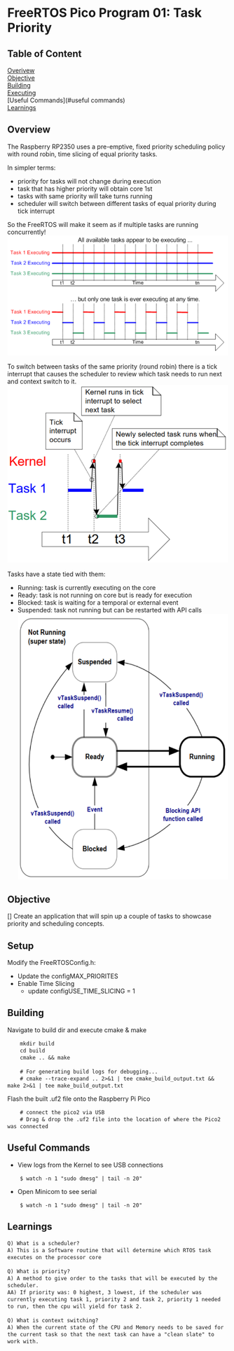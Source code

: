 # FreeRTOS Pico Program 01: Task Priority 

## Table of Content
[Overivew](#overview)<br>
[Objective](#objective)<br>
[Building](#building)<br>
[Executing](#executing)<br>
[Useful Commands](#useful commands)<br>
[Learnings](#learnings)<br>

## Overview
The Raspberry RP2350 uses a pre-emptive, fixed priority scheduling policy with round robin, time slicing of equal priority tasks. 

In simpler terms:
- priority for tasks will not change during execution
- task that has higher priority will obtain core 1st
- tasks with same priority will take turns running
- scheduler will switch between different tasks of equal priority during tick interrupt

So the FreeRTOS will make it seem as if multiple tasks are running concurrently!
![Scheduler performing multitasking](images/context_switching.png)

To switch between tasks of the same priority (round robin) there is a tick interrupt that causes the scheduler to review which task needs to run next and context switch to it.
![Tick Interrupt](images/tick_interrupt.png)

Tasks have a state tied with them:
- Running: task is currently executing on the core
- Ready: task is not running on core but is ready for execution
- Blocked: task is waiting for a temporal or external event
- Suspended: task not running but can be restarted with API calls
![State Transitions](images/state_transition.png)
 
## Objective
[] Create an application that will spin up a couple of tasks to showcase priority and scheduling concepts.

## Setup
Modify the FreeRTOSConfig.h:
- Update the configMAX_PRIORITES
- Enable Time Slicing
    - update configUSE_TIME_SLICING = 1

## Building

Navigate to build dir and execute cmake & make
```
	mkdir build
	cd build
	cmake .. && make
	
	# For generating build logs for debugging...
	# cmake --trace-expand .. 2>&1 | tee cmake_build_output.txt && make 2>&1 | tee make_build_output.txt
```

Flash the built .uf2 file onto the Raspberry Pi Pico
```
	# connect the pico2 via USB
	# Drag & drop the .uf2 file into the location of where the Pico2 was connected
```

## Useful Commands 
- View logs from the Kernel to see USB connections
```
	$ watch -n 1 "sudo dmesg" | tail -n 20"
```
- Open Minicom to see serial 
```
	$ watch -n 1 "sudo dmesg" | tail -n 20"
```

## Learnings
```
Q) What is a scheduler?
A) This is a Software routine that will determine which RTOS task executes on the processor core

Q) What is priority?
A) A method to give order to the tasks that will be executed by the scheduler.
AA) If priority was: 0 highest, 3 lowest, if the scheduler was currently executing task 1, priority 2 and task 2, priority 1 needed to run, then the cpu will yield for task 2.

Q) What is context switching?
A) When the current state of the CPU and Memory needs to be saved for the current task so that the next task can have a "clean slate" to work with.  
```
